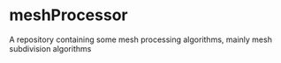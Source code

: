 # meshProcessor
A repository containing some mesh processing algorithms, mainly mesh subdivision algorithms

